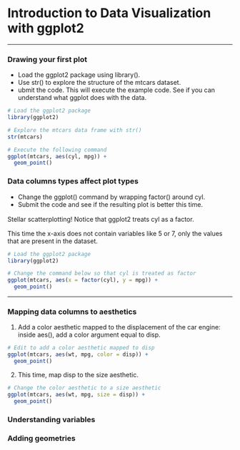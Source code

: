 # Introduction to Data Visualization with ggplot2
---
### Drawing your first plot
* Load the ggplot2 package using library().
* Use str() to explore the structure of the mtcars dataset.
* ubmit the code. This will execute the example code. See if you can understand what ggplot does with the data.
```r
# Load the ggplot2 package
library(ggplot2)

# Explore the mtcars data frame with str()
str(mtcars)

# Execute the following command
ggplot(mtcars, aes(cyl, mpg)) +
  geom_point()
```
### Data columns types affect plot types
* Change the ggplot() command by wrapping factor() around cyl.
* Submit the code and see if the resulting plot is better this time.



Stellar scatterplotting! Notice that ggplot2 treats cyl as a factor.　　　

This time the x-axis does not contain variables like 5 or 7, only the values that are present in the dataset.
```r
# Load the ggplot2 package
library(ggplot2)

# Change the command below so that cyl is treated as factor
ggplot(mtcars, aes(x = factor(cyl), y = mpg)) +
  geom_point()
```
---
### Mapping data columns to aesthetics
1. Add a color aesthetic mapped to the displacement of the car engine: inside aes(), add a color argument equal to disp.
```r
# Edit to add a color aesthetic mapped to disp
ggplot(mtcars, aes(wt, mpg, color = disp)) +
  geom_point()
```
2. This time, map disp to the size aesthetic.
```r
# Change the color aesthetic to a size aesthetic
ggplot(mtcars, aes(wt, mpg, size = disp)) +
  geom_point()
```
### Understanding variables
### Adding geometries
